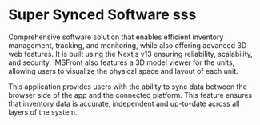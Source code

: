 # Super Synced Software sss

Comprehensive software solution that enables efficient inventory management, tracking, and monitoring, while also offering advanced 3D web features. It is built using the Nextjs v13 ensuring reliability, scalability, and security. IMSFront also features a 3D model viewer for the units, allowing users to visualize the physical space and layout of each unit.

This application provides users with the ability to sync data between the browser side of the app and the connected platform. This feature ensures that inventory data is accurate, independent and up-to-date across all layers of the system.